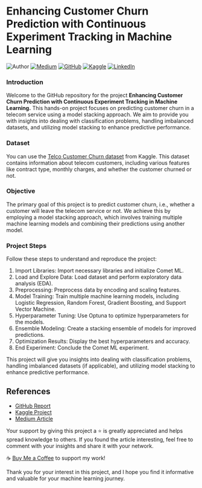 # Enhancing Customer Churn Prediction with Continuous Experiment Tracking in Machine Learning

![Author](https://img.shields.io/badge/Author-Nhi%20Yen-brightgreen)
[![Medium](https://img.shields.io/badge/Medium-Follow%20Me-blue)](https://medium.com/@nhiyen)
[![GitHub](https://img.shields.io/badge/GitHub-Follow%20Me-lightgrey)](https://github.com/nhiyen95)
[![Kaggle](https://img.shields.io/badge/Kaggle-Follow%20Me-orange)](https://www.kaggle.com/nhiyen95)
[![LinkedIn](https://img.shields.io/badge/LinkedIn-Connect%20with%20Me-informational)](https://www.linkedin.com/in/nhiyen95/)

### Introduction

Welcome to the GitHub repository for the project **Enhancing Customer Churn Prediction with Continuous Experiment Tracking in Machine Learning.** This hands-on project focuses on predicting customer churn in a telecom service using a model stacking approach. We aim to provide you with insights into dealing with classification problems, handling imbalanced datasets, and utilizing model stacking to enhance predictive performance.

### Dataset

You can use the [Telco Customer Churn dataset](https://www.kaggle.com/nhiyen95/telco-customer-churn) from Kaggle. This dataset contains information about telecom customers, including various features like contract type, monthly charges, and whether the customer churned or not.

### Objective

The primary goal of this project is to predict customer churn, i.e., whether a customer will leave the telecom service or not. We achieve this by employing a model stacking approach, which involves training multiple machine learning models and combining their predictions using another model.

### Project Steps

Follow these steps to understand and reproduce the project:

1. Import Libraries: Import necessary libraries and initialize Comet ML.
2. Load and Explore Data: Load dataset and perform exploratory data analysis (EDA).
3. Preprocessing: Preprocess data by encoding and scaling features.
4. Model Training: Train multiple machine learning models, including Logistic Regression, Random Forest, Gradient Boosting, and Support Vector Machine.
5. Hyperparameter Tuning: Use Optuna to optimize hyperparameters for the models.
6. Ensemble Modeling: Create a stacking ensemble of models for improved predictions.
7. Optimization Results: Display the best hyperparameters and accuracy.
8. End Experiment: Conclude the Comet ML experiment.

This project will give you insights into dealing with classification problems, handling imbalanced datasets (if applicable), and utilizing model stacking to enhance predictive performance.

## References

- [GitHub Report](https://github.com/yennhi95zz/customer-churn-prediction-with-model-stacking)
- [Kaggle Project](https://www.kaggle.com/nhiyen/customer-churn-prediction-with-model-stacking)
- [Medium Article](https://medium.com/@yennhi95zz/a-hands-on-project-enhancing-customer-churn-prediction-with-continuous-experiment-tracking-in-77aeaff242f7)

Your support by giving this project a ⭐ is greatly appreciated and helps spread knowledge to others. If you found the article interesting, feel free to comment with your insights and share it with your network.

☕ [Buy Me a Coffee](https://paypal.me/yennhi95zz) to support my work!

Thank you for your interest in this project, and I hope you find it informative and valuable for your machine learning journey.

